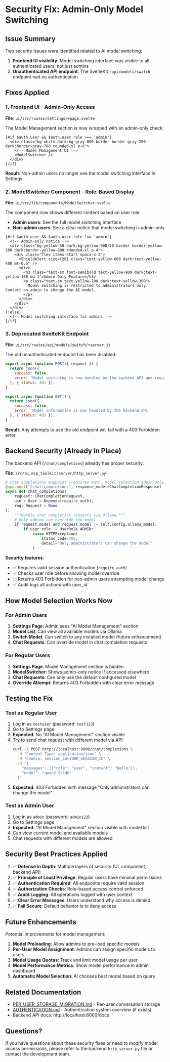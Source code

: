 # Security Fix: Admin-Only Model Switching

## Issue Summary

Two security issues were identified related to AI model switching:

1. **Frontend UI visibility**: Model switching interface was visible to all authenticated users, not just admins
2. **Unauthenticated API endpoint**: The SvelteKit `/api/models/switch` endpoint had no authentication

## Fixes Applied

### 1. Frontend UI - Admin-Only Access

**File**: `ui/src/routes/settings/+page.svelte`

The Model Management section is now wrapped with an admin-only check:

```svelte
{#if $auth.user && $auth.user.role === 'admin'}
  <div class="bg-white dark:bg-gray-800 border border-gray-200 dark:border-gray-700 rounded-xl p-6">
    <!-- Model Management UI -->
    <ModelSwitcher />
  </div>
{/if}
```

**Result**: Non-admin users no longer see the model switching interface in Settings.

### 2. ModelSwitcher Component - Role-Based Display

**File**: `ui/src/lib/components/ModelSwitcher.svelte`

The component now shows different content based on user role:

- **Admin users**: See the full model switching interface
- **Non-admin users**: See a clear notice that model switching is admin-only

```svelte
{#if $auth.user && $auth.user.role !== 'admin'}
  <!-- Admin-only notice -->
  <div class="bg-yellow-50 dark:bg-yellow-900/20 border border-yellow-200 dark:border-yellow-800 rounded-xl p-4">
    <div class="flex items-start space-x-3">
      <ShieldAlert size={20} class="text-yellow-600 dark:text-yellow-400 mt-0.5" />
      <div>
        <h3 class="text-sm font-semibold text-yellow-900 dark:text-yellow-100 mb-1">Admin Only Feature</h3>
        <p class="text-sm text-yellow-700 dark:text-yellow-300">
          Model switching is restricted to administrators only. Contact an admin to change the AI model.
        </p>
      </div>
    </div>
  </div>
{:else}
  <!-- Model switching interface for admins -->
{/if}
```

### 3. Deprecated SvelteKit Endpoint

**File**: `ui/src/routes/api/models/switch/+server.js`

The old unauthenticated endpoint has been disabled:

```javascript
export async function POST({ request }) {
  return json({ 
    success: false, 
    error: 'Model switching is now handled by the backend API and requires admin privileges'
  }, { status: 403 });
}

export async function GET() {
  return json({ 
    success: false, 
    error: 'Model information is now handled by the backend API'
  }, { status: 403 });
}
```

**Result**: Any attempts to use the old endpoint will fail with a 403 Forbidden error.

## Backend Security (Already in Place)

The backend API (`/chat/completions`) already has proper security:

**File**: `src/ai_mcp_toolkit/server/http_server.py`

```python
# Chat completions endpoint (requires auth, model selection admin-only)
@app.post("/chat/completions", response_model=ChatCompletionResponse)
async def chat_completions(
    request: ChatCompletionRequest,
    user: User = Depends(require_auth),
    req: Request = None
):
    """Handle chat completion requests via Ollama."""
    # Only admins can override the model
    if request.model and request.model != self.config.ollama_model:
        if user.role != UserRole.ADMIN:
            raise HTTPException(
                status_code=403,
                detail="Only administrators can change the model"
            )
```

**Security features**:
- ✅ Requires valid session authentication (`require_auth`)
- ✅ Checks user role before allowing model override
- ✅ Returns 403 Forbidden for non-admin users attempting model change
- ✅ Audit logs all actions with user_id

## How Model Selection Works Now

### For Admin Users

1. **Settings Page**: Admin sees "AI Model Management" section
2. **Model List**: Can view all available models via Ollama
3. **Switch Model**: Can switch to any installed model (future enhancement)
4. **Chat Requests**: Can override model in chat completion requests

### For Regular Users

1. **Settings Page**: Model Management section is hidden
2. **ModelSwitcher**: Shows admin-only notice if accessed elsewhere
3. **Chat Requests**: Can only use the default configured model
4. **Override Attempt**: Returns 403 Forbidden with clear error message

## Testing the Fix

### Test as Regular User

1. Log in as `testuser` (password: `test123`)
2. Go to Settings page
3. **Expected**: No "AI Model Management" section visible
4. Try to send chat request with different model via API:
   ```bash
   curl -X POST http://localhost:8000/chat/completions \
     -H "Content-Type: application/json" \
     -H "Cookie: session_id=YOUR_SESSION_ID" \
     -d '{
       "messages": [{"role": "user", "content": "Hello"}],
       "model": "qwen2.5:14b"
     }'
   ```
5. **Expected**: 403 Forbidden with message "Only administrators can change the model"

### Test as Admin User

1. Log in as `admin` (password: `admin123`)
2. Go to Settings page
3. **Expected**: "AI Model Management" section visible with model list
4. Can view current model and available models
5. Chat requests with different models are allowed

## Security Best Practices Applied

1. ✅ **Defense in Depth**: Multiple layers of security (UI, component, backend API)
2. ✅ **Principle of Least Privilege**: Regular users have minimal permissions
3. ✅ **Authentication Required**: All endpoints require valid session
4. ✅ **Authorization Checks**: Role-based access control enforced
5. ✅ **Audit Logging**: All operations logged with user context
6. ✅ **Clear Error Messages**: Users understand why access is denied
7. ✅ **Fail Secure**: Default behavior is to deny access

## Future Enhancements

Potential improvements for model management:

1. **Model Preloading**: Allow admins to pre-load specific models
2. **Per-User Model Assignment**: Admins can assign specific models to users
3. **Model Usage Quotas**: Track and limit model usage per user
4. **Model Performance Metrics**: Show model performance in admin dashboard
5. **Automatic Model Selection**: AI chooses best model based on query

## Related Documentation

- [PER_USER_STORAGE_MIGRATION.md](./PER_USER_STORAGE_MIGRATION.md) - Per-user conversation storage
- [AUTHENTICATION.md](./AUTHENTICATION.md) - Authentication system overview (if exists)
- Backend API docs: http://localhost:8000/docs

## Questions?

If you have questions about these security fixes or need to modify model access permissions, please refer to the backend `http_server.py` file or contact the development team.
